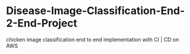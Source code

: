 # Disease-Image-Classification-End-2-End-Project
chicken image classification end to end implementation with CI | CD on AWS 

